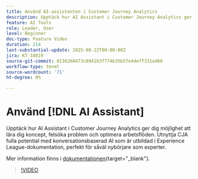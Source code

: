 ```yaml
---
title: Använd AI-assistenten i Customer Journey Analytics
description: Upptäck hur AI Assistant i Customer Journey Analytics ger dig möjlighet att lära dig koncept, felsöka problem och optimera arbetsflöden.
feature: AI Tools
role: Leader, User
level: Beginner
doc-type: Feature Video
duration: 214
last-substantial-update: 2025-08-22T00:00:00Z
jira: KT-18819
source-git-commit: 0136260473c8941b3f774b35b57e44eff331ad60
workflow-type: tm+mt
source-wordcount: '71'
ht-degree: 0%

---
```


# Använd [!DNL AI Assistant]

Upptäck hur AI Assistant i Customer Journey Analytics ger dig möjlighet att lära dig koncept, felsöka problem och optimera arbetsflöden. Utnyttja CJA fulla potential med konversationsbaserad AI som är utbildad i Experience League-dokumentation, perfekt för såväl nybörjare som experter.

Mer information finns i [dokumentationen](https://experienceleague.adobe.com/en/docs/analytics-platform/using/cja-overview/cja-b2c-overview/ai-assistant){target="_blank"}.

>[!VIDEO](https://video.tv.adobe.com/v/3471136/?learn=on)
